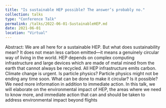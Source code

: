 ```yaml
---
title: "Is sustainable HEP possible? The answer’s probably no."
collection: talks
type: "Conference Talk"
permalink: /talks/2022-06-01-SustainableHEP.md
date: 2021-06-01
location: "Virtual"
---
```


Abstract: 
We are all here for a sustainable HEP. But what does sustainability mean? It does not mean less carbon emitted—it means a genuinely circular way of living in the world. HEP depends on complex computing infrastructure and large devices which are made of metal mined from the earth that cannot always be recycled. All HEP infrastructure emits carbon. Climate change is urgent. Is particle physics? Particle physics might not be ending any time soon. What can be done to make it circular? Is it possible? We need more information in addition to immediate action. In this talk, we will elaborate on the environmental impact of HEP, the areas where we need to know more, and immediate action that can and should be taken to address environmental impact beyond flights